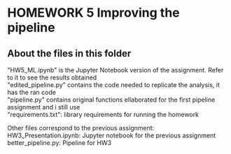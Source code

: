 # HOMEWORK 5  Improving the pipeline
  

## About the files in this folder
"HW5_ML.ipynb" is the Jupyter Notebook version of the assignment. Refer to it to see the results obtained  
"edited_pipeline.py" contains the code needed to replicate the analysis, it has the ran code  
"pipeline.py" contains original functions ellaborated for the first pipeline assignment and i still use  
"requirements.txt": library requirements for running the homework
  


Other files correspond to the previous assignment:  
HW3_Presentation.ipynb: Jupyter notebook for the previous assignment  
better_pipeline.py: Pipeline for HW3  
